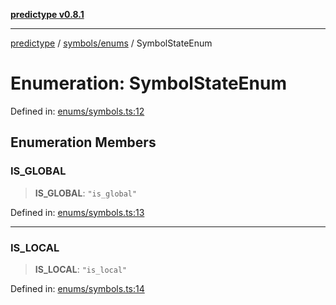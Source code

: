 [**predictype v0.8.1**](../../../README.md)

***

[predictype](../../../modules.md) / [symbols/enums](../README.md) / SymbolStateEnum

# Enumeration: SymbolStateEnum

Defined in: [enums/symbols.ts:12](https://github.com/maduhaime/predictype/blob/2310adbaccb6fbc00cdab8e345e79bd5b09e40f5/src/enums/symbols.ts#L12)

## Enumeration Members

### IS\_GLOBAL

> **IS\_GLOBAL**: `"is_global"`

Defined in: [enums/symbols.ts:13](https://github.com/maduhaime/predictype/blob/2310adbaccb6fbc00cdab8e345e79bd5b09e40f5/src/enums/symbols.ts#L13)

***

### IS\_LOCAL

> **IS\_LOCAL**: `"is_local"`

Defined in: [enums/symbols.ts:14](https://github.com/maduhaime/predictype/blob/2310adbaccb6fbc00cdab8e345e79bd5b09e40f5/src/enums/symbols.ts#L14)

